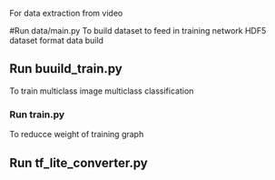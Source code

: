 For data extraction from video

#Run data/main.py
To build dataset to feed in training network
HDF5 dataset format data build
## Run buuild_train.py
To train multiclass image multiclass classification
### Run train.py
To reducce weight of training graph  
## Run tf_lite_converter.py